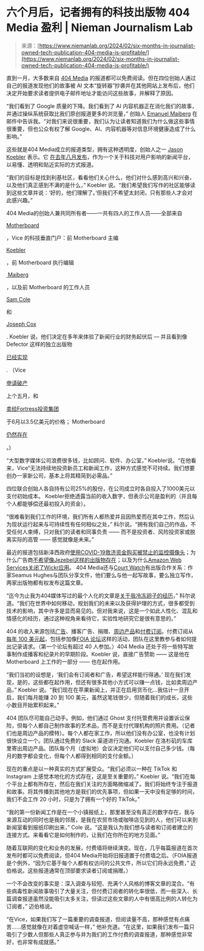 <!--yml

类别：未分类

日期：2024-05-27 14:47:08

-->

# 六个月后，记者拥有的科技出版物 404 Media 盈利 | Nieman Journalism Lab

> 来源：[https://www.niemanlab.org/2024/02/six-months-in-journalist-owned-tech-publication-404-media-is-profitable/](https://www.niemanlab.org/2024/02/six-months-in-journalist-owned-tech-publication-404-media-is-profitable/)

直到一月，大多数来自 [404 Media](https://www.404media.co/) 的报道都可以免费阅读。但在四位创始人通过自己的报道发现他们的故事被 AI 文本“旋转器”抄袭并在其他网站上发布后，他们决定开始要求读者提供电子邮件地址才能访问这些故事，并解释了原因。

“我们看到了 Google 质量的下降。我们看到了 AI 内容机器正在消化我们的故事，并通过操纵系统获取比我们原创报道更多的浏览量，” 创始人 [Emanuel Maiberg](https://twitter.com/emanuelmaiberg) 在邮件中告诉我。“对我们来说很重要，我们认为让读者知道我们为什么做这些事情很重要，但也公众有权了解 Google、AI、内容机器等对信息环境健康造成了什么影响。”

这些就是404 Media成立的报道类型，拥有这种透明度，创始人之一 [Jason Koebler](https://www.linkedin.com/in/jason-koebler-51339114/) 表示。它 [在去年八月发布](https://www.nytimes.com/2023/08/22/business/media/404-media-vice-motherboard.html)，作为一个关于科技对用户影响的新闻平台，以易懂、透明和贴近实际的方式报道。

“我们的目标是找到利基社区，看看他们关心什么，他们对什么感到高兴和兴奋，以及他们真正感到不满的是什么，” Koebler 说。“我们希望我们写作的社区能够读到这些文章并说：‘好的，他们理解了。’但我们不希望太封闭，只有那些人才会对此感兴趣。”

404 Media的创始人兼共同所有者——一共有四人的工作人员——全部来自

[Motherboard](https://www.vice.com/en/section/tech)

，Vice 的科技垂直门户：前 Motherboard 主编

[Koebler](https://www.linkedin.com/in/jason-koebler-51339114/)

，前 Motherboard 执行编辑

[ Maiberg](https://www.linkedin.com/in/emanuel-maiberg-0b777a25/)

，以及前 Motherboard 的工作人员

[Sam Cole](https://www.linkedin.com/in/samleecole/)

和

[Joseph Cox](https://www.linkedin.com/in/joseph-cox-2ba467173/)

. Koebler 说，他们决定在多年来体验了新闻行业的财务起伏后 — 并且看到像 Defector 这样的独立出版物

[已经实现](https://www.niemanlab.org/2023/11/good-blogs-are-good-for-business-and-other-lessons-from-defectors-third-year/)

. （Vice

[申请破产](https://www.nytimes.com/2023/05/15/business/media/vice-bankruptcy.html)

上个五月，和

[卖给Fortress投资集团](https://www.theguardian.com/media/2023/jun/22/vice-media-acquired-fortress-investment-group)

于6月以3.5亿美元的价格； Motherboard

[仍然存在](https://www.vice.com/en/section/tech)

。)

“大型数字媒体公司浪费很多钱，比如顾问、软件、办公室，” Koebler说。“在他看来，Vice“无法持续地投资新员工和新闻工作，这种方式感觉不可持续。我们想要创办一家新公司，基本上将其精简到必需品。”

四位联合创始人各自持有公司25%的股份，在公司成立时各自投入了1000美元以支付初始成本。 Koebler拒绝透露当前的收入数字，但表示公司是盈利的（并且每个人都能够偿还最初投入的资金）。

“很难看到我们工作的环境，我们所有人都热爱并且因热爱而在其中工作，然后认为现状运行起来与可持续性有任何相似之处，” 科尔说。“拥有我们自己的作品，不受任何人束缚，只对我们的读者和同事负责 —— 而不是投资者、风险投资家或脱离实际的高管 —— 感觉就像是未来。”

最近的报道包括新泽西政府[使用COVID-19救济资金购买被禁止的监控摄像头](https://www.404media.co/new-jersey-used-covid-relief-funds-to-buy-banned-dahua-chinese-surveillance-cameras/)；为什么广告商[不希望像Jezebel这样的出版物存在](https://www.404media.co/advertisers-dont-want-sites-like-jezebel-to-exist/)；以及为什么[Amazon Web Services关闭了Wickr应用](https://www.404media.co/wickr-closed-down-is-dead/)。 404 Media还与[Court Watch](https://www.courtwatch.news/)有出版合作关系：作家Seamus Hughes与团队分享文件，他们要么与他一起写故事，要么独立写作，两家出版物都有权发布这篇文章。

“迄今为止我为404媒体写过的最个人化的文章是[关于我冷冻卵子的经历](https://www.404media.co/egg-freezing-experience-cost-side-effects/ "https://www.404media.co/egg-freezing-experience-cost-side-effects/")，” 科尔说道。“我们在世界中如何移动，规划我们的未来以及获得护理的方式，很多都受到技术的影响，其中许多是显而易见的。但对我来说，这是一个如此人性化、混乱和情感化的经历，通过这种视角来看待它，实验性地研究它是很有意思的。”

404 的收入来源包括[广告](https://www.404media.co/advertise-with-404-media/)、播客广告、捐赠、[周边产品](https://404media.myshopify.com/)和[付费订阅](https://www.404media.co/faq/)。付费订阅从[每年 100 美元起](https://www.404media.co/)，包括参加像[FOIA 论坛](https://www.404media.co/404-medias-first-foia-forum/)这样的活动，团队在这里教参与者如何提出记录请求。（第一个论坛有超过 40 人参加。）404 Media 还处于将一些特写故事制作成播客和纪录片的早期阶段。Koebler 说，直接广告赞助 —— 这是他在 Motherboard 上工作的一部分 —— 也在起作用。

“我们当初的设想是，‘我们会有订阅者和广告，希望这样能行得通。’ 现在我们发现，是的，这些都在起作用，但还有很多其他小方式可以赚一点钱，比如卖周边产品，” Koebler 说。“我们现在在苹果新闻上，并正在启用货币化…我估计一旦开启，我们每月能赚 20 到 100 美元，虽然这笔钱很少，但随着我们的成长，这些小数目开始累积起来。”

404 团队尽可能自己动手。例如，他们通过 Ghost 支付托管费用并设置诉讼保险，但每个人都自己制作故事的艺术品，而不是支付代理机构的照片费用。（记者们也是周边产品的模特）。每个人都在家工作，所以他们没有办公室，也没有计划很快设立一个。团队通过免费的 Slack 渠道进行沟通。Koebler 在洛杉矶的车库里寄出周边产品。团队每个月（虚拟地）会议决定他们可以支付自己多少钱。（每月的数字都会变化，但每个人都得到相同的支付金额。）

现在的重点是以一种真实的方式扩展受众。“我们必须以一种在 TikTok 和 Instagram 上感觉本地化的方式存在，这是至关重要的，” Koebler 说。“我们在每个平台上都有所存在，然后在我们关注的方面略微缩减了。我们将始终专注于报道和故事。将其传播到其他地方是我们的优先事项，但如果一天中没有足够的时间，我们不会工作 20 小时，只是为了拥有一个好的 TikTok。”

“我的第一份新闻工作是在一个小镇报纸上，那里甚至没有真正的数字存在，我与来源互动的同时也是我的邻居，是我在农贸市场或咖啡店见到的人，他们可以来到新闻室看到报纸印刷出来，” Cole 说。“这是我认为我们想与读者和订阅者建立的连接方式。来看看它是如何制作的，让我们在你所在的地方见面。”

随着互联网的变化和业务的发展，付费墙将继续演变。现在，几乎每篇报道在首次发布时都可以免费阅读，但404 Media开始将旧报道置于付费墙之后。（FOIA报道是个例外，“因为它基于每个人都有权访问的公共文件，所以它们将永远免费，” 迈伯格说。这些报道通常在顶部要求读者订阅或捐赠。）

一个不会改变的事实是：深入调查与较短、充满个人风格的博客文章的混合。“有些病毒性新闻故事吸引了大量关注，但付费订阅者的转化率很低，而一些深入、长篇调查报道虽然没能吸引太多关注，但读过这些文章的人中有很高比例的人转化为订阅者，” 迈伯格说。

“在Vice，如果我们写了一篇重要的调查报道，但阅读量不高，那种感觉有点痛苦……感觉就像在对着虚空喊话一样，” 他补充道。“在这里，如果我们发布一篇只吸引了少数人但那些人真正参与并为我们的工作付费的调查报道，那种感觉非常好，也非常有成就感。”

